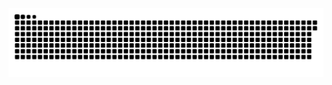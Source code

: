 <picture>
  <source media="(prefers-color-scheme: dark)" srcset="https://raw.githubusercontent.com/MarineHakobyan/MarineHakobyan/426445c54c6635a74fae054775f42207e08e7643/github-contribution-grid-snake-dark.svg" />
  <source media="(prefers-color-scheme: light)" srcset="https://raw.githubusercontent.com/MarineHakobyan/MarineHakobyan/426445c54c6635a74fae054775f42207e08e7643/github-contribution-grid-snake.svg" />
  <img alt="github-snake" src="https://raw.githubusercontent.com/MarineHakobyan/MarineHakobyan/426445c54c6635a74fae054775f42207e08e7643/github-contribution-grid-snake-dark.svg" />
</picture>

